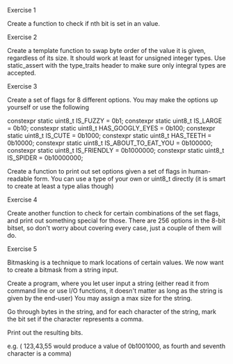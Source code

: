 Exercise 1

Create a function to check if nth bit is set in an value.

 

Exercise 2

Create a template function to swap byte order of the value it is given, regardless of its size.  It should work at least for unsigned integer types.  Use static_assert with the type_traits header to make sure only integral types are accepted.

 

Exercise 3

Create a set of flags for 8 different options.  You may make the options up yourself or use the following

constexpr static uint8_t IS_FUZZY            = 0b1;
constexpr static uint8_t IS_LARGE            = 0b10;
constexpr static uint8_t HAS_GOOGLY_EYES     = 0b100;
constexpr static uint8_t IS_CUTE             = 0b1000;
constexpr static uint8_t HAS_TEETH           = 0b10000;
constexpr static uint8_t IS_ABOUT_TO_EAT_YOU = 0b100000;
constexpr static uint8_t IS_FRIENDLY         = 0b1000000;
constexpr static uint8_t IS_SPIDER           = 0b10000000;
 

Create a function to print out set options given a set of flags in human-readable form. You can use a type of your own or uint8_t directly (it is smart to create at least a type alias though)

 

Exercise 4

Create another function to check for certain combinations of the set flags, and print out something special for those.  There are 256 options in the 8-bit bitset, so don't worry about covering every case, just a couple of them will do.

 

Exercise 5

Bitmasking is a technique to mark locations of certain values.  We now want to create a bitmask from a string input.

 

Create a program, where you let user input a string (either read it from command line or use I/O functions, it doesn't matter as long as the string is given by the end-user)  You may assign a max size for the string.

Go through bytes in the string, and for each character of the string, mark the bit set if the character represents a comma.

Print out the resulting bits.

 

e.g. ( 123,43,55 would produce a value of 0b1001000, as fourth and seventh character is a comma)


